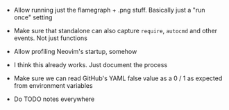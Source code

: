 - Allow running just the flamegraph + .png stuff. Basically just a "run once" setting
- Make sure that standalone can also capture `require`, `autocmd` and other
  events. Not just functions

- Allow profiling Neovim's startup, somehow
 - I think this already works. Just document the process
- Make sure we can read GitHub's YAML false value as a 0 / 1 as expected from environment variables

- Do TODO notes everywhere
